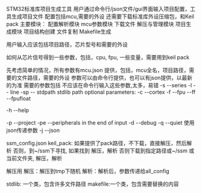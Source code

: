 STM32标准库项目生成工具
用户通过命令行/json文件/gui界面输入项目配置，工具生成项目文件
配置包括mcu,需要的外设
还需要下载标准库外设压缩包，和Keil pack
主要模块：
配置解析模块
mcu参数模块
下载文件
解压与管理模块
项目生成模块
    项目结构创建
    文件复制
    Makefile生成

用户输入应该包括项目路径，芯片型号和需要的外设

如何从芯片信号得到一些参数，包括，cpu, fpu, 一些变量，需要用到keil pack

先考虑简单的情况，所有参数有mcu.json 提供，包括，mcu全名，项目路径，需要的文件路径，需要的外设
参数可以由命令行提供，也可以有json提供，以最新的为准
需要的参数包括
不应该在命令行输入这些参数,太多，易错
-s --series
-l -- line
-sp -- stdpath
stdlib path
optional parameters:
-c --cortex
-f --fpu
--ff --fpufloat

-h --help

-p --project
-pe --peripherals  in the end of input
-d --debug
-q --quiet
使用json传递参数
-j --json


ssm_config.json
keil_pack:
如果提供了pack路径，不下载，直接解压，然后解析
否则，到~/ssm下寻找, 如果找到 解压，解析
否则下载到指定路径或~/ssm 或当前文件夹, 解压，解析

解压用
解压：解压到tmp下随机
解析：解析后，参数传递给all_config

stdlib:  一个类，包含许多文件路径
makefile:一个类，包含需要替换的内容